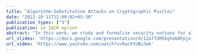 ```yaml
---
title: "Algorithm-Substitution Attacks on Cryptographic Puzzles"
date: "2022-10-11T12:08:02+05:30"
publication_types: ["3"]
publication: in IACR eprint
abstract: "In this work, we study and formalize security notions for algorithm substitution attacks (ASAs) on em cryptographic puzzles. Puzzles are difficult problems that require an investment of computation, memory, or some other related resource. They are heavily used as a building block for the consensus networks used by cryptocurrencies. These include primitives such as proof-of-work, proof-of-space, and verifiable delay functions (VDFs). Due to economies of scale, these networks increasingly rely on a small number of companies to construct opaque hardware or software (e.g., GPU or FPGA images): this dependency raises concerns about cryptographic subversion. Unlike the algorithms considered by previous ASAs, cryptographic puzzles do not rely on secret keys and thus enable a very different set of attacks. We first explore the threat model for these systems and then propose concrete attacks that (1) selectively reduce a victim's solving capability ( e.g., hashrate) and (2) exfiltrate puzzle solutions to an attacker. We then propose defenses, several of which can be applied to existing cryptocurrency hardware with minimal changes. We also find that mining devices for many major proof-of-work cryptocurrencies already demonstrate errors exactly how a potentially subverted device would. Given that these attacks are relevant to all proof of work cryptocurrencies that have a combined market capitalization of around a few hundred billion dollars (2022), we recommend that all vulnerable mining protocols consider making the suggested adaptations today."
url_slides: 'https://docs.google.com/presentation/d/1Za7TSM5kghobAFpjx-HVf-NPTVtVAvLLWvyiLn-oQlw/edit#slide=id.p1'
url_video: 'https://www.youtube.com/watch?v=RacKtUBvJwk'
---
```

